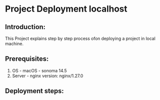 # Project Deployment localhost
## Introduction:
This Project explains step by step process ofon deploying a project in local machine.
## Prerequisites:
1. OS - macOS - sonoma 14.5
2. Server - nginx version: nginx/1.27.0

## Deployment steps:

